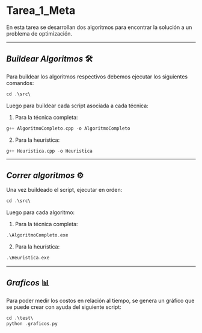 # Tarea_1_Meta
En esta tarea se desarrollan dos algoritmos para encontrar la solución a un problema de optimización.

---

## *Buildear Algoritmos* 🛠️
Para buildear los algoritmos respectivos debemos ejecutar los siguientes comandos:

```cpp
cd .\src\
```
Luego para buildear cada script asociada a cada técnica:

1. Para la técnica completa:

```cpp
g++ AlgoritmoCompleto.cpp -o AlgoritmoCompleto
```

2. Para la heurística:

```cpp
g++ Heuristica.cpp -o Heuristica
```

---

## *Correr algoritmos* ⚙️
Una vez buildeado el script, ejecutar en orden:
```cpp
cd .\src\
```

Luego para cada algoritmo:

1. Para la técnica completa:

```cpp
.\AlgoritmoCompleto.exe
```

2. Para la heurística:
```cpp
.\Heuristica.exe
```

---

## *Graficos* 📊
Para poder medir los costos en relación al tiempo, se genera un gráfico que se puede crear con ayuda del siguiente script:

```cpp
cd .\test\
python .graficos.py
```